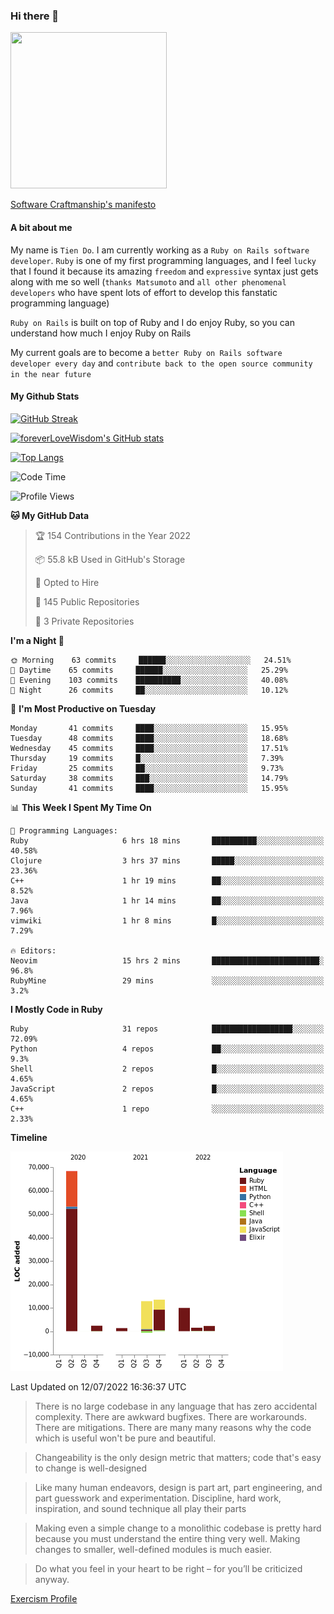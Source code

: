 ### Hi there 👋

<!--
**foreverLoveWisdom/foreverLoveWisdom** is a ✨ _special_ ✨ repository because its `README.md` (this file) appears on your GitHub profile.

Here are some ideas to get you started:

- 🔭 I’m currently working on ...
- 🌱 I’m currently learning ...
- 👯 I’m looking to collaborate on ...
- 🤔 I’m looking for help with ...
- 💬 Ask me about ...
- 📫 How to reach me: ...
- 😄 Pronouns: ...
- ⚡ Fun fact: ...
-->

<img src="https://codecondo.com/wp-content/uploads/2017/09/railslogo.png" width="250" height="250">

[Software Craftmanship's manifesto](http://manifesto.softwarecraftsmanship.org/)

#### A bit about me
My name is `Tien Do`. I am currently working as a `Ruby on Rails software developer`. `Ruby` is one of my first programming languages, and I feel `lucky` that I found it because its amazing `freedom` and `expressive` syntax just gets along with me so well (`thanks Matsumoto` and `all other phenomenal developers` who have spent lots of effort to develop this fanstatic programming language)

`Ruby on Rails` is built on top of Ruby and I do enjoy Ruby, so you can understand how much I enjoy Ruby on Rails

My current goals are to become a `better Ruby on Rails software developer every day` and `contribute back to the open source community in the near future`

#### My Github Stats

[![GitHub Streak](https://github-readme-streak-stats.herokuapp.com/?user=foreverLoveWisdom&theme=dracula)](https://git.io/streak-stats)
&nbsp;
&nbsp;

[![foreverLoveWisdom's GitHub stats](https://github-readme-stats.vercel.app/api?username=foreverLoveWisdom&show_icons=true&theme=react&count_private=true)](https://github.com/anuraghazra/github-readme-stats)

[![Top Langs](https://github-readme-stats.vercel.app/api/top-langs/?username=foreverLoveWisdom&show_icons=true&theme=vue-dark)](https://github.com/anuraghazra/github-readme-stats)

<!--START_SECTION:waka-->
![Code Time](http://img.shields.io/badge/Code%20Time-1%2C137%20hrs%2020%20mins-blue)

![Profile Views](http://img.shields.io/badge/Profile%20Views-6-blue)

**🐱 My GitHub Data** 

> 🏆 154 Contributions in the Year 2022
 > 
> 📦 55.8 kB Used in GitHub's Storage 
 > 
> 💼 Opted to Hire
 > 
> 📜 145 Public Repositories 
 > 
> 🔑 3 Private Repositories  
 > 
**I'm a Night 🦉** 

```text
🌞 Morning    63 commits     ██████░░░░░░░░░░░░░░░░░░░   24.51% 
🌆 Daytime    65 commits     ██████░░░░░░░░░░░░░░░░░░░   25.29% 
🌃 Evening    103 commits    ██████████░░░░░░░░░░░░░░░   40.08% 
🌙 Night      26 commits     ██░░░░░░░░░░░░░░░░░░░░░░░   10.12%

```
📅 **I'm Most Productive on Tuesday** 

```text
Monday       41 commits     ████░░░░░░░░░░░░░░░░░░░░░   15.95% 
Tuesday      48 commits     ████░░░░░░░░░░░░░░░░░░░░░   18.68% 
Wednesday    45 commits     ████░░░░░░░░░░░░░░░░░░░░░   17.51% 
Thursday     19 commits     █░░░░░░░░░░░░░░░░░░░░░░░░   7.39% 
Friday       25 commits     ██░░░░░░░░░░░░░░░░░░░░░░░   9.73% 
Saturday     38 commits     ███░░░░░░░░░░░░░░░░░░░░░░   14.79% 
Sunday       41 commits     ████░░░░░░░░░░░░░░░░░░░░░   15.95%

```


📊 **This Week I Spent My Time On** 

```text
💬 Programming Languages: 
Ruby                     6 hrs 18 mins       ██████████░░░░░░░░░░░░░░░   40.58% 
Clojure                  3 hrs 37 mins       █████░░░░░░░░░░░░░░░░░░░░   23.36% 
C++                      1 hr 19 mins        ██░░░░░░░░░░░░░░░░░░░░░░░   8.52% 
Java                     1 hr 14 mins        ██░░░░░░░░░░░░░░░░░░░░░░░   7.96% 
vimwiki                  1 hr 8 mins         █░░░░░░░░░░░░░░░░░░░░░░░░   7.29%

🔥 Editors: 
Neovim                   15 hrs 2 mins       ████████████████████████░   96.8% 
RubyMine                 29 mins             ░░░░░░░░░░░░░░░░░░░░░░░░░   3.2%

```

**I Mostly Code in Ruby** 

```text
Ruby                     31 repos            ██████████████████░░░░░░░   72.09% 
Python                   4 repos             ██░░░░░░░░░░░░░░░░░░░░░░░   9.3% 
Shell                    2 repos             █░░░░░░░░░░░░░░░░░░░░░░░░   4.65% 
JavaScript               2 repos             █░░░░░░░░░░░░░░░░░░░░░░░░   4.65% 
C++                      1 repo              ░░░░░░░░░░░░░░░░░░░░░░░░░   2.33%

```


**Timeline**

![Chart not found](https://raw.githubusercontent.com/foreverLoveWisdom/foreverLoveWisdom/main/charts/bar_graph.png) 


 Last Updated on 12/07/2022 16:36:37 UTC
<!--END_SECTION:waka-->


> There is no large codebase in any language that has zero accidental complexity. There are awkward bugfixes. There are workarounds. There are mitigations.
> There are many many reasons why the code which is useful won't be pure and beautiful.

> Changeability is the only design metric that matters; code that's easy to change is well-designed

> Like many human endeavors, design is part art, part engineering, and part guesswork and experimentation. Discipline, hard work, inspiration, and sound technique all play their parts

> Mak­ing even a sim­ple change to a mono­lith­ic code­base is pret­ty hard because you must under­stand the entire thing very well. Mak­ing changes to small­er, well-defined mod­ules is much easier.
 
 > Do what you feel in your heart to be right – for you’ll be criticized anyway.
 
[Exercism Profile](https://exercism.org/profiles/foreverLoveWisdom)
